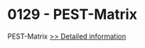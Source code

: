 # 0129 - PEST-Matrix
PEST-Matrix
[>> Detailed information](https://secure.shareit.com/shareit/product.html?productid=300992314&affiliateid=200057808)